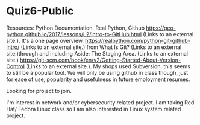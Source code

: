 # Quiz6-Public
Resources: Python Documentation, Real Python, 
Github
https://geo-python.github.io/2017/lessons/L2/intro-to-GitHub.html (Links to an external site.). It's a one page overview.
https://realpython.com/python-git-github-intro/ (Links to an external site.) from What Is Git?  (Links to an external site.)through and including Aside: The Staging Area. (Links to an external site.)
https://git-scm.com/book/en/v2/Getting-Started-About-Version-Control (Links to an external site.). My shops used Subversion, this seems to still be a popular tool. We will only be using github in class though, just for ease of use, popularity and usefulness in future employment resumes.

Looking for project to join.

I'm interest in network and/or cybersecurity related project. 
I am taking Red Hat/ Fedora Linux class so I am also interested in Linux system related project. 
